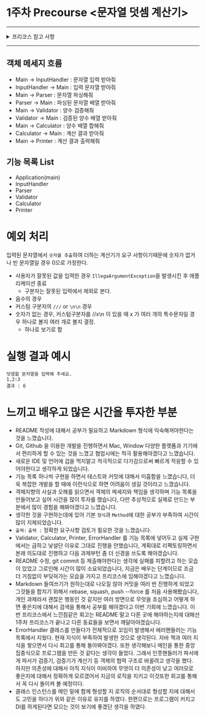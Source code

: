 # 1주차 Precourse <문자열 덧셈 계산기>

---

<details>
  <summary>프리코스 참고 사항</summary>

기능 구현 전 기능 목록을 만들고, 기능 단위로 커밋하는 방식으로 진행한다.  
**기능 요구 사항에 기재되지 않은 내용은 스스로 판단하여 구현한다.**  
과제를 수행하면서 느낀 점, 배운 점, 많은 시간을 투자한 부분 등 자유롭게 작성한다.

## _과제 진행 요구 사항_

> - 미션은 문자열 덧셈 계산기 저장소를 포크하고 클론하는 것으로 시작한다.
> - 기능을 구현하기 전 `README.md`에 구현할 기능 목록을 정리해 추가한다.
> - Git의 커밋 단위는 앞 단계에서 `README.md`에 정리한 기능 목록 단위로 추가한다.
>   - [AngularJS Git Commit Message Conventions](https://gist.github.com/stephenparish/9941e89d80e2bc58a153)을 참고해 커밋 메시지를 작성한다.
> - 자세한 과제 진행 방법은 프리코스 진행 가이드 문서를 참고한다.

## _기능 요구 사항_

> 입력한 문자열에서 숫자를 추출하여 더하는 계산기를 구현한다.
> - 쉼표(,) 또는 콜론(:)을 구분자로 가지는 문자열을 전달하는 경우 구분자를 기준으로 분리한 각 숫자의 합을 반환한다.
>   - 예: "" => 0, "1,2" => 3, "1,2,3" => 6, "1,2:3" => 6
> - 앞의 기본 구분자(쉼표, 콜론) 외에 커스텀 구분자를 지정할 수 있다. 커스텀 구분자는 문자열 앞부분의 "//"와 "\n" 사이에 위치하는 문자를 커스텀 구분자로 사용한다.
>   - 예를 들어 "//;\n1;2;3"과 같이 값을 입력할 경우 커스텀 구분자는 세미콜론(;)이며, 결과 값은 6이 반환되어야 한다.
> - 사용자가 잘못된 값을 입력할 경우 `IllegalArgumentException`을 발생시킨 후 애플리케이션은 종료되어야 한다.

## _프로그래밍 요구 사항_

> - JDK 21 버전에서 실행 가능해야 한다. 
> - 프로그램 실행의 시작점은 `Application`의 `main()`이다. 
> - `build.gradle` 파일은 변경할 수 없으며, **제공된 라이브러리 이외의 외부 라이브러리는 사용하지 않는다.** 
> - 프로그램 종료 시 `System.exit()`를 호출하지 않는다. 
> - 프로그래밍 요구 사항에서 달리 명시하지 않는 한 파일, 패키지 등의 이름을 바꾸거나 이동하지 않는다. 
> - 자바 코드 컨벤션을 지키면서 프로그래밍한다.
>   - 기본적으로 [Java Style Guide](https://github.com/woowacourse/woowacourse-docs/tree/main/styleguide/java)를 원칙으로 한다.

</details>

---

## 객체 메세지 흐름
- Main -> InputHandler : 문자열 입력 받아줘
- InputHandler -> Main : 입력 문자열 받아줘
- Main -> Parser : 문자열 파싱해줘
- Parser -> Main : 파싱된 문자열 배열 받아줘
- Main -> Validator : 양수 검증해줘
- Validator -> Main : 검증된 양수 배열 받아줘
- Main -> Calculator : 양수 배열 합해줘
- Calculator -> Main : 계산 결과 받아줘
- Main -> Printer : 계산 결과 출력해줘

## 기능 목록 List
- Application(main)
- InputHandler
- Parser
- Validator
- Calculator
- Printer

# 예외 처리
입력된 문자열에서 `숫자를 추출`하여 더하는 계산기가 요구 사항이기때문에 숫자가 없거나 빈 문자열일 경우 0으로 가정한다.

- 사용자가 잘못된 값을 입력한 경우 `IllegaArgumentException`을 발생시킨 후 애플리케이션 종료 
  - 구분자는 잘못된 입력에서 제외로 본다.
- 음수의 경우
- 커스텀 구분자의  `///` or `\n\n` 경우
- 숫자가 없는 경우, 커스텀구분자를 //x\n 이 있을 때 x 가 여러 개의 특수문자일 경우 하나로 볼지 여러 개로 볼지 결정. 
  - 하나로 보기로 함

# 실행 결과 예시

```angular2html
덧셈할 문자열을 입력해 주세요.
1,2:3
결과 : 6
```

# 느끼고 배우고 많은 시간을 투자한 부분

- README 작성에 대해서 공부가 필요하고 Markdown 형식에 익숙해져야한다는 것을 느꼈습니다.
- Git, Github 을 이용한 개발을 진행하면서 Mac, Window 다양한 플랫폼과 기기에서 편리하게 할 수 있는 것을 느꼈고 협업시에는 적극 활용해야겠다고 느꼈습니다.
- 새로운 IDE 및 언어에 겁을 먹지말고 적극적으로 다가감으로써 빠르게 적응할 수 있어야한다고 생각하게 되었습니다.
- 기능 목록 하나씩 구현을 하면서 테스트와 커밋에 대해서 미흡함을 느꼈습니다, 더욱 복잡한 개발을 할 때에 이런식으로 하면 어려움이 생길 것이라고 느꼈습니다.
- 객체지향의 사실과 오해를 읽으면서 객체의 메세지와 책임을 생각하며 기능 목록을 만들어보고 싶어 시간을 많이 투자를 했습니다, 다만 추상적으로 실제로 만드는 부분에서 많이 경험을 해봐야겠다고 느꼈습니다.
- 생각한 것을 구현하는데에 있어 기본 `형식`과 `Method`에 대한 공부가 부족하여 시간이 많이 지체되었습니다.
- `출력:` `출력 :` 정확한 요구사항 검토가 필요한 것을 느꼈습니다.
- Validator, Calculator, Printer, ErrorHandler 를 기능 목록에 넣어두고 실제 구현에서는 급하고 낯설단 이유로 그대로 진행을 안했습니다, 계획대로 리팩토링하면서 본래 의도대로 진행하고 다음 과제부턴 좀 더 신경을 쓰도록 해야겠습니다.
- README 수정, git commit 등 제출해야한다는 생각에 실패를 피할려고 하는 모습이 있었고 그로인해 시간이 많이 소요되었습니다, 지금은 배우는 단계이므로 조금 더 거침없이 부딪혀가는 모습을 가지고 프리코스에 임해야겠다고 느꼈습니다. 
- Markdown 들여쓰기가 원하는대로 나오질 않아 커밋을 여러 번 진행하게 되었고 그것들을 합치기 위해서 rebase, squash, push --force 를 처음 사용해봤습니다, 개인 과제라서 괜찮은 행동인 것 같지만 여러 방면으로 무엇을 조심하고 어떻게 하면 좋은지에 대해서 검색을 통해서 공부를 해야겠다고 이번 기회에 느꼈습니다. 이번 프리코스에서 느낀점같은 회고는 README 말고 다른 곳에 해야하는지에 대해선 1주차 프리코스가 끝나고 다른 동료들을 보면서 깨달아야겠습니다.
- ErrorHandler 클래스를 만들다가 전체적으로 꼬임이 발생해서 에러핸들러는 기능 목록에서 지웠다. 현재 지식이 부족하여 발생한 것으로 생각된다. 자바 책과 여러 지식을 쌓으면서 다시 회고를 통해 돌아봐야겠다. 또한 생각해보니 메인을 통한 중앙집중식으로 프로그램을 만든 것 같다는 생각이 들었다. 그래서 인풋핸들러가 파서에게 파서가 검증기, 검증기가 계산기 등 객체의 협력 구조로 바꿀려고 생각을 했다. 하지만 의존성에 대해서 아직 지식이 미비하여 무엇이 더 의존성이 낮고 여러모로 좋은지에 대해서 정확하게 모르겠어서 지금의 로직을 지키고 이것또한 회고를 통해서 꼭 다시 돌이켜 볼 예정이다.
- 클래스 인스턴스를 메인 밑에 함께 형성할 지 로직의 순서대로 형성할 지에 대해서도 고민을 하다가 위와 같은 이유로 유지를 하였다. 한편으로는 프로그램이 커지고 DI를 하게된다면 모으는 것이 보기에 좋겠단 생각을 하였다.
